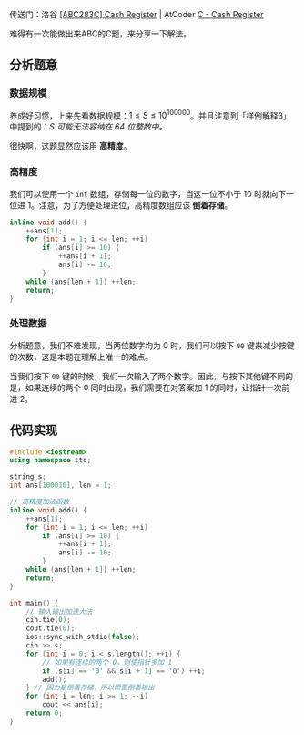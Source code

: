 传送门：洛谷 [[ABC283C] Cash Register](https://www.luogu.com.cn/problem/AT_abc283_c) | AtCoder [C - Cash Register](https://atcoder.jp/contests/abc283/tasks/abc283_c)

难得有一次能做出来ABC的C题，来分享一下解法。

## 分析题意

### 数据规模

养成好习惯，上来先看数据规模：$1\leq S\leq10^{100000}$。并且注意到「样例解释3」中提到的：*$S$ 可能无法容纳在 $64$ 位整数中。*

很快啊，这题显然应该用 **高精度**。

### 高精度

我们可以使用一个 `int` 数组，存储每一位的数字，当这一位不小于 $10$ 时就向下一位进 $1$。注意，为了方便处理进位，高精度数组应该 **倒着存储**。

```cpp
inline void add() {
    ++ans[1];
    for (int i = 1; i <= len; ++i)
        if (ans[i] >= 10) {
            ++ans[i + 1];
            ans[i] -= 10;
        }
    while (ans[len + 1]) ++len;
    return;
}
```

### 处理数据

分析题意，我们不难发现，当两位数字均为 $0$ 时，我们可以按下 `00` 键来减少按键的次数，这是本题在理解上唯一的难点。

当我们按下 `00` 键的时候，我们一次输入了两个数字。因此，与按下其他键不同的是，如果连续的两个 $0$ 同时出现，我们需要在对答案加 $1$ 的同时，让指针一次前进 $2$。

## 代码实现

```cpp
#include <iostream>
using namespace std;

string s;
int ans[100010], len = 1;

// 高精度加法函数
inline void add() {
    ++ans[1];
    for (int i = 1; i <= len; ++i)
        if (ans[i] >= 10) {
            ++ans[i + 1];
            ans[i] -= 10;
        }
    while (ans[len + 1]) ++len;
    return;
}

int main() {
    // 输入输出加速大法
    cin.tie(0);
    cout.tie(0);
    ios::sync_with_stdio(false);
    cin >> s;
    for (int i = 0; i < s.length(); ++i) {
        // 如果有连续的两个 0，则使指针多加 1
        if (s[i] == '0' && s[i + 1] == '0') ++i;
        add();
    } // 因为是倒着存储，所以需要倒着输出
    for (int i = len; i >= 1; --i)
        cout << ans[i];
    return 0;
}
```

